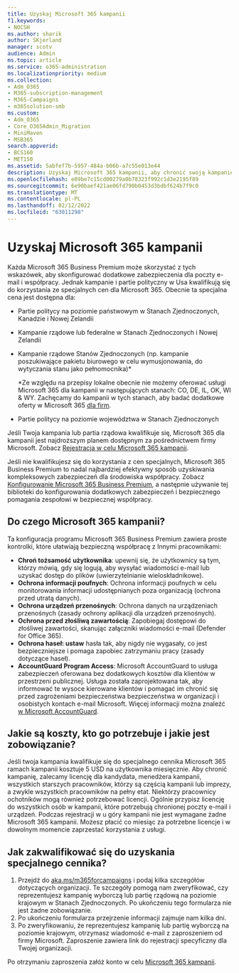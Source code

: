 ```yaml
---
title: Uzyskaj Microsoft 365 kampanii
f1.keywords:
- NOCSH
ms.author: sharik
author: SKjerland
manager: scotv
audience: Admin
ms.topic: article
ms.service: o365-administration
ms.localizationpriority: medium
ms.collection:
- Adm_O365
- M365-subscription-management
- M365-Campaigns
- m365solution-smb
ms.custom:
- Adm_O365
- Core_O365Admin_Migration
- MiniMaven
- MSB365
search.appverid:
- BCS160
- MET150
ms.assetid: 5abfef7b-5957-484a-b06b-a7c55e013e44
description: Uzyskaj Microsoft 365 kampanii, aby chronić swoją kampanię przed zagrożeniami bezpieczeństwa bezpieczeństwa w wiadomościach e-mail, danych i komunikacji.
ms.openlocfilehash: e89be7c15cd00279a0b78323f992c1d3e2195f89
ms.sourcegitcommit: 6e90baef421ae06fd790b0453d3bdbf624b7f9c0
ms.translationtype: MT
ms.contentlocale: pl-PL
ms.lasthandoff: 02/12/2022
ms.locfileid: "63011298"
---
```

# <a name="get-microsoft-365-for-campaigns"></a>Uzyskaj Microsoft 365 kampanii

Każda Microsoft 365 Business Premium może skorzystać z tych wskazówek, aby skonfigurować dodatkowe zabezpieczenia dla poczty e-mail i współpracy. Jednak kampanie i partie polityczny w Usa kwalifikują się do korzystania ze specjalnych cen dla Microsoft 365. Obecnie ta specjalna cena jest dostępna dla:

- Partie politycy na poziomie państwowym w Stanach Zjednoczonych, Kanadzie i Nowej Zelandii
- Kampanie rządowe lub federalne w Stanach Zjednoczonych i Nowej Zelandii
- Kampanie rządowe Stanów Zjednoczonych (np. kampanie poszukiwające pakietu biurowego w celu wymusjonowania, do wytyczania stanu jako pełnomocnika)*

    *Ze względu na przepisy lokalne obecnie nie możemy oferować usługi Microsoft 365 dla kampanii w następujących stanach: CO, DE, IL, OK, WI & WY. Zachęcamy do kampanii w tych stanach, aby badać dodatkowe oferty w Microsoft 365 [dla firm](https://www.office.com/business).

- Partie politycy na poziomie województwa w Stanach Zjednoczonych

Jeśli Twoja kampania lub partia rządowa kwalifikuje się, Microsoft 365 dla kampanii jest najdroższym planem dostępnym za pośrednictwem firmy Microsoft. Zobacz [Rejestracja w celu Microsoft 365 kampanii](m365-campaigns-sign-up.md).  

Jeśli nie kwalifikujesz się do korzystania z cen specjalnych, Microsoft 365 Business Premium to nadal najbardziej efektywny sposób uzyskiwania kompleksowych zabezpieczeń dla środowiska współpracy. Zobacz [Konfigurowanie Microsoft 365 Business Premium](../business/set-up.md?toc=/microsoft-365/campaigns/toc.json&bc=/microsoft-365/campaigns/breadcrumb/toc.json), a następnie używanie tej biblioteki do konfigurowania dodatkowych zabezpieczeń i bezpiecznego pomagania zespołowi w bezpiecznej współpracy.

## <a name="what-does-microsoft-365-for-campaigns-include"></a>Do czego Microsoft 365 kampanii?

Ta konfiguracja programu Microsoft 365 Business Premium zawiera proste kontrolki, które ułatwiają bezpieczną współpracę z Innymi pracownikami:

- **Chroń tożsamość użytkownika**: upewnij się, że użytkownicy są tym, którzy mówią, gdy się logują, aby wysyłać wiadomości e-mail lub uzyskać dostęp do plików (uwierzytelnianie wieloskładnikowe).
- **Ochrona informacji poufnych**: Ochrona informacji poufnych w celu monitorowania informacji udostępnianych poza organizacją (ochrona przed utratą danych).
- **Ochrona urządzeń przenośnych**: Ochrona danych na urządzeniach przenośnych (zasady ochrony aplikacji dla urządzeń przenośnych).
- **Ochrona przed złośliwą zawartością**: Zapobiegaj dostępowi do złośliwej zawartości, skanując załączniki wiadomości e-mail (Defender for Office 365).
- **Ochrona haseł: ustaw** hasła tak, aby nigdy nie wygasały, co jest bezpieczniejsze i pomaga zapobiec zatrzymaniu pracy (zasady dotyczące haseł).
- **AccountGuard Program Access**: Microsoft AccountGuard to usługa zabezpieczeń oferowana bez dodatkowych kosztów dla klientów w przestrzeni publicznej. Usługa została zaprojektowana tak, aby informować te wysoce kierowane klientów i pomagać im chronić się przed zagrożeniami bezpieczeństwa bezpieczeństwa w organizacji i osobistych kontach e-mail Microsoft. Więcej informacji można znaleźć [w Microsoft AccountGuard](https://www.microsoftaccountguard.com/).

## <a name="what-does-it-cost-who-needs-it-and-what-is-the-commitment"></a>Jakie są koszty, kto go potrzebuje i jakie jest zobowiązanie?

Jeśli twoja kampania kwalifikuje się do specjalnego cennika Microsoft 365 ramach kampanii kosztuje 5 USD na użytkownika miesięcznie.
Aby chronić kampanię, zalecamy licencję dla kandydata, menedżera kampanii, wszystkich starszych pracowników, którzy są częścią kampanii lub imprezy, a zwykle wszystkich pracowników na pełny etat. Niektórzy pracownicy ochotników mogą również potrzebować licencji. Ogólnie przypisz licencję do wszystkich osób w kampanii, które potrzebują chronionej poczty e-mail i urządzeń.
Podczas rejestracji w u góry kampanii nie jest wymagane żadne Microsoft 365 kampanii. Możesz płacić co miesiąc za potrzebne licencje i w dowolnym momencie zaprzestać korzystania z usługi.

## <a name="how-do-i-qualify-for-special-pricing"></a>Jak zakwalifikować się do uzyskania specjalnego cennika?

1. Przejdź do [aka.ms/m365forcampaigns](https://aka.ms/m365forcampaigns/) i podaj kilka szczegółów dotyczących organizacji. Te szczegóły pomogą nam zweryfikować, czy reprezentujesz kampanię wyborczą lub partię rządową na poziomie krajowym w Stanach Zjednoczonych. Po ukończeniu tego formularza nie jest żadne zobowiązanie.
2. Po ukończeniu formularza przejrzenie informacji zajmuje nam kilka dni.
3. Po zweryfikowaniu, że reprezentujesz kampanię lub partię wyborczą na poziomie krajowym, otrzymasz wiadomość e-mail z zaproszeniem od firmy Microsoft. Zaproszenie zawiera link do rejestracji specyficzny dla Twojej organizacji.

Po otrzymaniu zaproszenia załóż konto w celu [Microsoft 365 kampanii](m365-campaigns-sign-up.md).

